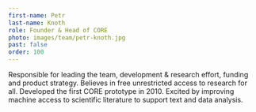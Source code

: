 ```yaml
---
first-name: Petr
last-name: Knoth
role: Founder & Head of CORE
photo: images/team/petr-knoth.jpg
past: false
order: 100
---
```

Responsible for leading the team, development & research effort, funding and
product strategy. Believes in free unrestricted access to research for all.
Developed the first CORE prototype in 2010. Excited by improving machine
access to scientific literature to support text and data analysis.
